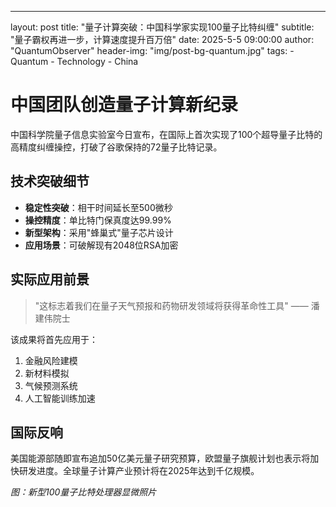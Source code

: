---
layout:     post
title:      "量子计算突破：中国科学家实现100量子比特纠缠"
subtitle:   "量子霸权再进一步，计算速度提升百万倍"
date:       2025-5-5 09:00:00
author:     "QuantumObserver"
header-img: "img/post-bg-quantum.jpg"
tags:
    - Quantum
    - Technology
    - China

# 中国团队创造量子计算新纪录

中国科学院量子信息实验室今日宣布，在国际上首次实现了100个超导量子比特的高精度纠缠操控，打破了谷歌保持的72量子比特记录。

## 技术突破细节

- **稳定性突破**：相干时间延长至500微秒
- **操控精度**：单比特门保真度达99.99%
- **新型架构**：采用"蜂巢式"量子芯片设计
- **应用场景**：可破解现有2048位RSA加密

## 实际应用前景

> "这标志着我们在量子天气预报和药物研发领域将获得革命性工具" —— 潘建伟院士

该成果将首先应用于：
1. 金融风险建模
2. 新材料模拟
3. 气候预测系统
4. 人工智能训练加速

## 国际反响

美国能源部随即宣布追加50亿美元量子研究预算，欧盟量子旗舰计划也表示将加快研发进度。全球量子计算产业预计将在2025年达到千亿规模。

*图：新型100量子比特处理器显微照片*
